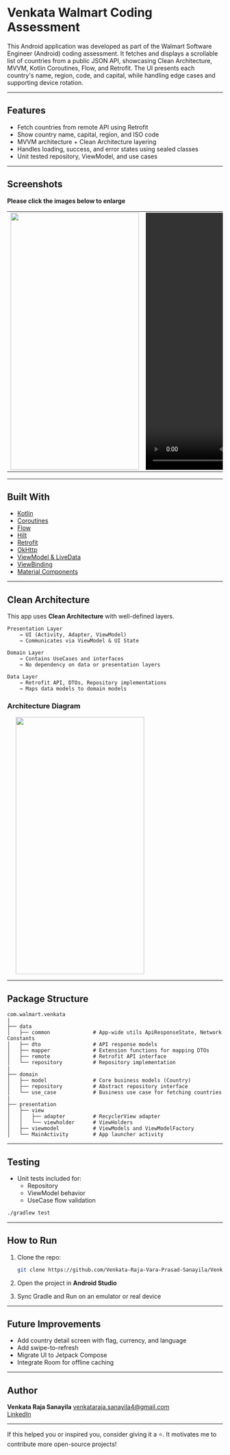 
# Venkata Walmart Coding Assessment

This Android application was developed as part of the Walmart Software Engineer (Android) coding assessment. It fetches and displays a scrollable list of countries from a public JSON API, showcasing Clean Architecture, MVVM, Kotlin Coroutines, Flow, and Retrofit. The UI presents each country's name, region, code, and capital, while handling edge cases and supporting device rotation.

---

## Features

- Fetch countries from remote API using Retrofit
- Show country name, capital, region, and ISO code
- MVVM architecture + Clean Architecture layering
- Handles loading, success, and error states using sealed classes
- Unit tested repository, ViewModel, and use cases

---

## Screenshots

**Please click the images below to enlarge**

<table>
  <tr>
    <td>
      <img src="https://github.com/user-attachments/assets/57ccfc1a-5c49-454b-bff4-c7f4fa0410c9" height="600" width="300" />
    </td>
    <td>
      <video src="https://github.com/user-attachments/assets/9c6022a4-7264-4c4a-bc6f-02a275dee4a4" width="300" height="600" controls />
    </td>
  </tr>
</table>


---

## Built With

- [Kotlin](https://kotlinlang.org/)
- [Coroutines](https://developer.android.com/kotlin/coroutines)
- [Flow](https://developer.android.com/kotlin/flow)
- [Hilt](https://developer.android.com/training/dependency-injection/hilt-android)
- [Retrofit](https://square.github.io/retrofit/)
- [OkHttp](https://square.github.io/okhttp/)
- [ViewModel & LiveData](https://developer.android.com/topic/libraries/architecture/viewmodel)
- [ViewBinding](https://developer.android.com/topic/libraries/view-binding)
- [Material Components](https://material.io/develop/android)

---

## Clean Architecture

This app uses **Clean Architecture** with well-defined layers.

```
Presentation Layer
    → UI (Activity, Adapter, ViewModel)
    → Communicates via ViewModel & UI State

Domain Layer
    → Contains UseCases and interfaces
    → No dependency on data or presentation layers

Data Layer
    → Retrofit API, DTOs, Repository implementations
    → Maps data models to domain models
```

### Architecture Diagram

<img src="https://github.com/user-attachments/assets/ce97b139-880c-4e4e-98e4-f94539f3e814" height="600" width="300" hspace="20">

---

## Package Structure

```
com.walmart.venkata
|
├── data
│   ├── common              # App-wide utils ApiResponseState, Network Constants
│   ├── dto                 # API response models
│   ├── mapper              # Extension functions for mapping DTOs
│   ├── remote              # Retrofit API interface
│   └── repository          # Repository implementation
|
├── domain
│   ├── model               # Core business models (Country)
│   ├── repository          # Abstract repository interface
│   └── use_case            # Business use case for fetching countries
|
├── presentation
│   ├── view
│   │   ├── adapter         # RecyclerView adapter
│   │   └── viewholder      # ViewHolders 
│   ├── viewmodel           # ViewModels and ViewModelFactory
│   └── MainActivity        # App launcher activity
```

---

## Testing

- Unit tests included for:
  - Repository 
  - ViewModel behavior
  - UseCase flow validation

```bash
./gradlew test
```

---

## How to Run

1. Clone the repo:
   ```bash
   git clone https://github.com/Venkata-Raja-Vara-Prasad-Sanayila/VenkataWalmartCodingAssessment.git
   ```

2. Open the project in **Android Studio**

3. Sync Gradle and Run on an emulator or real device

---

## Future Improvements

- Add country detail screen with flag, currency, and language
- Add swipe-to-refresh
- Migrate UI to Jetpack Compose
- Integrate Room for offline caching

---

## Author

**Venkata Raja Sanayila**
venkataraja.sanayila4@gmail.com  
[LinkedIn](https://www.linkedin.com/in/venkatarajasanayila)

---

<p>If this helped you or inspired you, consider giving it a ⭐. It motivates me to contribute more open-source projects!</p>
